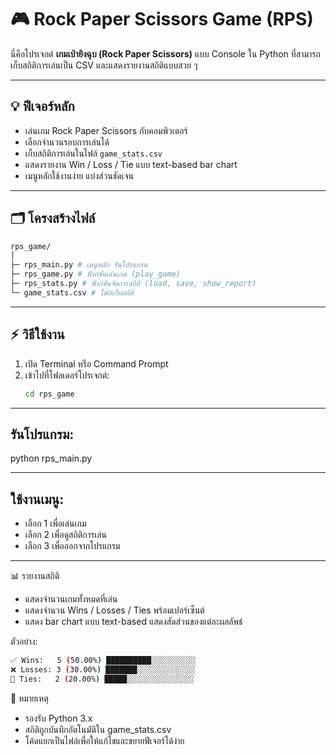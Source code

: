 # 🎮 Rock Paper Scissors Game (RPS)

นี่คือโปรเจกต์ **เกมเป่ายิงฉุบ (Rock Paper Scissors)** แบบ Console ใน Python ที่สามารถเก็บสถิติการเล่นเป็น CSV และแสดงรายงานสถิติแบบสวย ๆ

---

## 💡 ฟีเจอร์หลัก
- เล่นเกม Rock Paper Scissors กับคอมพิวเตอร์
- เลือกจำนวนรอบการเล่นได้
- เก็บสถิติการเล่นในไฟล์ `game_stats.csv`
- แสดงรายงาน Win / Loss / Tie แบบ text-based bar chart
- เมนูหลักใช้งานง่าย แบ่งส่วนชัดเจน

---

## 🗂️ โครงสร้างไฟล์

``` bash
rps_game/
│
├─ rps_main.py # เมนูหลัก รันโปรแกรม
├─ rps_game.py # ฟังก์ชันเล่นเกม (play_game)
├─ rps_stats.py # ฟังก์ชันจัดการสถิติ (load, save, show_report)
└─ game_stats.csv # ไฟล์เก็บสถิติ

```
---

## ⚡ วิธีใช้งาน

1. เปิด Terminal หรือ Command Prompt
2. เข้าไปที่โฟลเดอร์โปรเจกต์:
   ```bash
   cd rps_game

---

## รันโปรแกรม:
python rps_main.py

---

## ใช้งานเมนู:

- เลือก 1 เพื่อเล่นเกม
- เลือก 2 เพื่อดูสถิติการเล่น
- เลือก 3 เพื่อออกจากโปรแกรม

---

📊 รายงานสถิติ

- แสดงจำนวนเกมทั้งหมดที่เล่น
- แสดงจำนวน Wins / Losses / Ties พร้อมเปอร์เซ็นต์
- แสดง bar chart แบบ text-based แสดงสัดส่วนของแต่ละผลลัพธ์

ตัวอย่าง:
``` bash
✅ Wins:   5 (50.00%) ██████████░░░░░░░░░░
❌ Losses: 3 (30.00%) ███████░░░░░░░░░░░░░
🤝 Ties:   2 (20.00%) █████░░░░░░░░░░░░░░░
```

📝 หมายเหตุ

- รองรับ Python 3.x
- สถิติถูกบันทึกอัตโนมัติใน game_stats.csv
- โค้ดแยกเป็นไฟล์เพื่อให้แก้ไขและขยายฟีเจอร์ได้ง่าย
